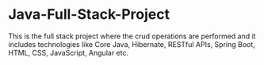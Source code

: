 # Java-Full-Stack-Project
This is the full stack project where the crud operations are performed and it includes technologies like Core Java, Hibernate, RESTful APIs, Spring Boot, HTML, CSS, JavaScript, Angular etc.
